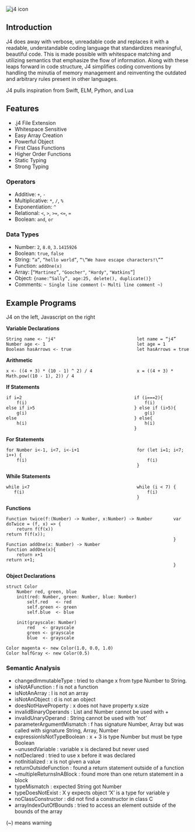 ![j4 icon](https://j4lang.github.io/images/j4icon.png "j4 logo")

## Introduction
J4 does away with verbose, unreadable code and replaces it with a readable, understandable coding language that standardizes meaningful, beautiful code. This is made possible with whitespace matching and utilizing semantics that emphasize the flow of information. Along with these leaps forward in code structure, J4 simplifies coding conventions by handling the minutia of memory management and reinventing the outdated and arbitrary rules present in other languages.

J4 pulls inspiration from Swift, ELM, Python, and Lua

## Features
* .j4 File Extension
* Whitespace Sensitive
* Easy Array Creation
* Powerful Object
* First Class Functions
* Higher Order Functions
* Static Typing
* Strong Typing

### Operators

* Additive: `+`, `-`
* Multiplicative: `*`, `/`, `%`
* Exponentiation: `^`
* Relational: `<`, `>`, `>=`, `<=`, `=`
* Boolean: `and`, `or`

### Data Types

* Number: `2`, `8.0`, `3.1415926`
* Boolean: `true`, `false`
* String: `“a”`, `“hello world”`, `“\“We have escape characters!\””`
* Function: `addOne(x)`
* Array: [`“Martinez”`, `"Goocher"`, `"Hardy"`, `"Watkins”`]
* Object: `{name:“Sally”, age:25, delete(), duplicate()}`
* Comments: `~ Single line comment`
            `(~ Multi line comment ~)`

## Example Programs
J4 on the left, Javascript on the right

__Variable Declarations__

```
String name <- "j4"                               let name = “j4”
Number age <- 1                                   let age = 1
Boolean hasArrows <- true                         let hasArrows = true
```

__Arithmetic__

```
x <- ((4 + 3) * (10 - 1) ^ 2) / 4                 x = ((4 + 3) * Math.pow((10 - 1), 2)) / 4
```

__If Statements__

```
if i=2                                           if (i===2){
    f(i)                                             f(i)
else if i>5                                      } else if (i>5){
    g(i)                                             g(i)
else                                             } else{
    h(i)                                             h(i)
                                                 }
```

__For Statements__

```
for Number i<-1, i<7, i<-i+1                      for (let i=1; i<7; i++) {
    f(i)                                              f(i)
                                                  }
```

__While Statements__

```
while i<7                                         while (i < 7) {
   f(i)                                               f(i)
                                                  }
```

__Functions__

```
Function twice(f:(Number) -> Number, x:Number) -> Number        var doTwice = (f, x) => {
    return f(f(x))                                                  return f(f(x));
                                                                }
Function addOne(x: Number) -> Number                            function addOne(x){
    return x+1                                                      return x+1;
                                                                }
```

__Object Declarations__

```
struct Color
    Number red, green, blue
    init(red: Number, green: Number, blue: Number)
        self.red   <- red
        self.green <- green
        self.blue  <- blue

    init(grayscale: Number)
        red   <- grayscale
        green <- grayscale
        blue  <- grayscale

Color magenta <- new Color(1.0, 0.0, 1.0)
Color halfGray <- new Color(0.5)
```

### Semantic Analysis
* changedImmutableType : tried to change x from type Number to String.
* isNotAFunction : f is not a function
* isNotAnArray : l is not an array
* isNotAnObject : d is not an object
* doesNotHaveProperty : x does not have property x.size
* invalidBinaryOperands : List and Number cannot be used with +
* invalidUnaryOperand : String cannot be used with ‘not’
* parameterArgumentMismatch : f has signature Number, Array but was called with signature String, Array, Number
* expressionIsNotTypeBoolean : x + 3 is type Number but must be type Boolean
* ~unusedVariable : variable x is declared but never used
* notDeclared : tried to use x before it was declared
* notInitialized : x is not given a value
* returnOutsideFunction : found a return statement outside of a function
* ~multipleReturnsInABlock : found more than one return statement in a block
* typeMismatch : expected String got Number
* typeDoesNotExist : X y expects object ‘X’ is a type for variable y
* noClassConstructor : did not find a constructor in class C
* arrayIndexOutOfBounds : tried to access an element outside of the bounds of the array

(~) means warning
